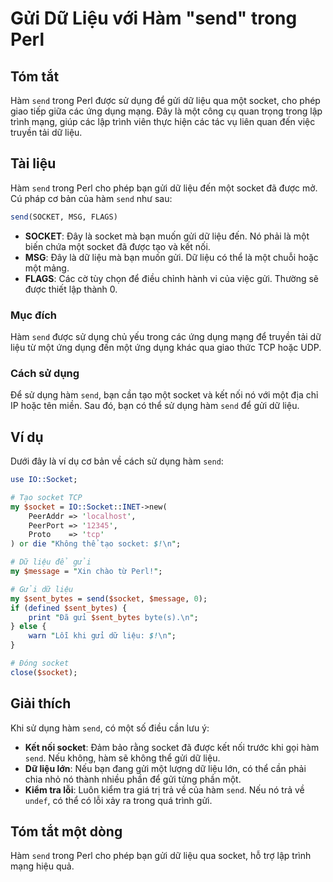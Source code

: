 <!--
Meta Description: # Gửi Dữ Liệu với Hàm "send" trong Perl ## Tóm tắt Hàm `send` trong Perl được sử dụng để gửi dữ liệu qua một socket, cho phép giao tiếp giữa các ứng d...
Meta Keywords: socket, liệu, gửi, một, send
-->

# Gửi Dữ Liệu với Hàm "send" trong Perl

## Tóm tắt
Hàm `send` trong Perl được sử dụng để gửi dữ liệu qua một socket, cho phép giao tiếp giữa các ứng dụng mạng. Đây là một công cụ quan trọng trong lập trình mạng, giúp các lập trình viên thực hiện các tác vụ liên quan đến việc truyền tải dữ liệu.

## Tài liệu
Hàm `send` trong Perl cho phép bạn gửi dữ liệu đến một socket đã được mở. Cú pháp cơ bản của hàm `send` như sau:

```perl
send(SOCKET, MSG, FLAGS)
```

- **SOCKET**: Đây là socket mà bạn muốn gửi dữ liệu đến. Nó phải là một biến chứa một socket đã được tạo và kết nối.
- **MSG**: Đây là dữ liệu mà bạn muốn gửi. Dữ liệu có thể là một chuỗi hoặc một mảng.
- **FLAGS**: Các cờ tùy chọn để điều chỉnh hành vi của việc gửi. Thường sẽ được thiết lập thành 0.

### Mục đích
Hàm `send` được sử dụng chủ yếu trong các ứng dụng mạng để truyền tải dữ liệu từ một ứng dụng đến một ứng dụng khác qua giao thức TCP hoặc UDP.

### Cách sử dụng
Để sử dụng hàm `send`, bạn cần tạo một socket và kết nối nó với một địa chỉ IP hoặc tên miền. Sau đó, bạn có thể sử dụng hàm `send` để gửi dữ liệu.

## Ví dụ
Dưới đây là ví dụ cơ bản về cách sử dụng hàm `send`:

```perl
use IO::Socket;

# Tạo socket TCP
my $socket = IO::Socket::INET->new(
    PeerAddr => 'localhost',
    PeerPort => '12345',
    Proto    => 'tcp'
) or die "Không thể tạo socket: $!\n";

# Dữ liệu để gửi
my $message = "Xin chào từ Perl!";

# Gửi dữ liệu
my $sent_bytes = send($socket, $message, 0);
if (defined $sent_bytes) {
    print "Đã gửi $sent_bytes byte(s).\n";
} else {
    warn "Lỗi khi gửi dữ liệu: $!\n";
}

# Đóng socket
close($socket);
```

## Giải thích
Khi sử dụng hàm `send`, có một số điều cần lưu ý:
- **Kết nối socket**: Đảm bảo rằng socket đã được kết nối trước khi gọi hàm `send`. Nếu không, hàm sẽ không thể gửi dữ liệu.
- **Dữ liệu lớn**: Nếu bạn đang gửi một lượng dữ liệu lớn, có thể cần phải chia nhỏ nó thành nhiều phần để gửi từng phần một.
- **Kiểm tra lỗi**: Luôn kiểm tra giá trị trả về của hàm `send`. Nếu nó trả về `undef`, có thể có lỗi xảy ra trong quá trình gửi.

## Tóm tắt một dòng
Hàm `send` trong Perl cho phép bạn gửi dữ liệu qua socket, hỗ trợ lập trình mạng hiệu quả.